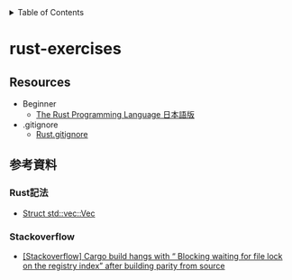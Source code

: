 <!-- START doctoc generated TOC please keep comment here to allow auto update -->
<!-- DON'T EDIT THIS SECTION, INSTEAD RE-RUN doctoc TO UPDATE -->
<details>
<summary>Table of Contents</summary>

- [rust-exercises](#rust-exercises)
  - [Resources](#resources)
  - [参考資料](#%E5%8F%82%E8%80%83%E8%B3%87%E6%96%99)
    - [Rust記法](#rust%E8%A8%98%E6%B3%95)
    - [Stackoverflow](#stackoverflow)

</details>
<!-- END doctoc generated TOC please keep comment here to allow auto update -->

# rust-exercises

## Resources

- Beginner
  - [The Rust Programming Language 日本語版](https://doc.rust-jp.rs/book-ja/title-page.html)
- .gitignore
  - [Rust.gitignore](https://github.com/github/gitignore/blob/master/Rust.gitignore)

## 参考資料

### Rust記法

- [Struct std::vec::Vec](https://doc.rust-lang.org/std/vec/struct.Vec.html)

### Stackoverflow

- [[Stackoverflow] Cargo build hangs with “ Blocking waiting for file lock on the registry index” after building parity from source](https://stackoverflow.com/questions/47565203/cargo-build-hangs-with-blocking-waiting-for-file-lock-on-the-registry-index-a)

